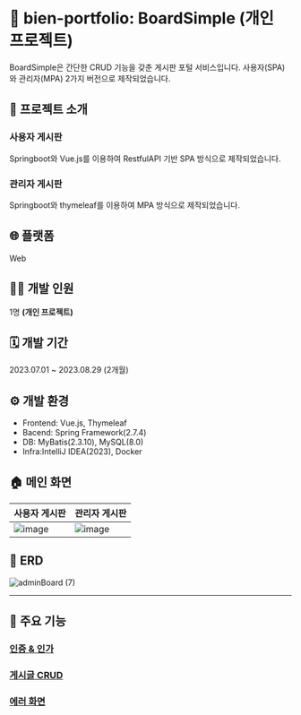 # 🚀 bien-portfolio: BoardSimple (개인 프로젝트)
BoardSimple은 간단한 CRUD 기능을 갖춘 게시판 포털 서비스입니다. 사용자(SPA)와 관리자(MPA) 2가지 버전으로 제작되었습니다.

## 📑 프로젝트 소개
### 사용자 게시판
Springboot와 Vue.js를 이용하여 RestfulAPI 기반 SPA 방식으로 제작되었습니다.

### 관리자 게시판
Springboot와 thymeleaf를 이용하여 MPA 방식으로 제작되었습니다.

## 🌐 플랫폼
Web

## 🧑‍💻 개발 인원
1명 **(개인 프로젝트)**

## 🗓️ 개발 기간
2023.07.01 ~ 2023.08.29 (2개월)

## ⚙️ 개발 환경
- Frontend: Vue.js, Thymeleaf 
- Bacend: Spring Framework(2.7.4)
- DB: MyBatis(2.3.10), MySQL(8.0)
- Infra:IntelliJ IDEA(2023), Docker

## 🏠 메인 화면
| 사용자 게시판 | 관리자 게시판 |
|---------|---------|
|![image](https://github.com/gumgu/Spring-Vue-Board/assets/87007010/28495501-7239-41b4-b31b-b053f1fd22de)|![image](https://github.com/gumgu/Spring-Vue-Board/assets/87007010/0b6ee6c2-f597-4a68-864b-e9555450b430)|

## 💾 ERD
![adminBoard (7)](https://github.com/gumgu/Spring-Vue-Board/assets/87007010/8b9d5aa2-dc19-4f4d-9761-fa5c6cb09679)

* * *
## 🌟 주요 기능
### [인증 & 인가](https://github.com/gumgu/Spring-Vue-Board/wiki/%EC%A3%BC%EC%9A%94-%EA%B8%B0%EB%8A%A5:-%EC%9D%B8%EC%A6%9D-&-%EC%9D%B8%EA%B0%80)

### [게시글 CRUD](https://github.com/gumgu/Spring-Vue-Board/wiki/%EC%A3%BC%EC%9A%94-%EA%B8%B0%EB%8A%A5:-%EA%B2%8C%EC%8B%9C%EA%B8%80-CRUD)

### [에러 화면](https://github.com/gumgu/Spring-Vue-Board/wiki/%EC%A3%BC%EC%9A%94-%EA%B8%B0%EB%8A%A5:-ErrorPage-%EA%B5%AC%ED%98%84)
